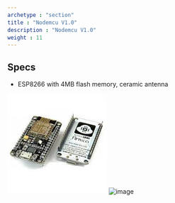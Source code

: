 ```yaml
---
archetype : "section"
title : "Nodemcu V1.0"
description : "Nodemcu V1.0"
weight : 11
---
```


## Specs
* ESP8266 with 4MB flash memory, ceramic antenna

![image](nodemcu_amica.jpeg?width=400px)
![image](pinout.jpg?width=400px)



